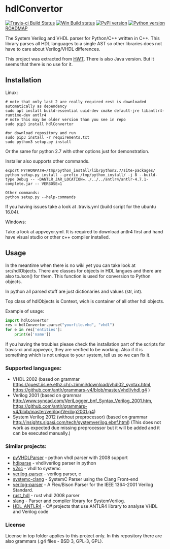 # hdlConvertor
[![Travis-ci Build Status](https://travis-ci.org/Nic30/hdlConvertor.png?branch=master)](https://travis-ci.org/Nic30/hdlConvertor)
[![Win Build status](https://ci.appveyor.com/api/projects/status/e3cvi3ig5y4vni7e?svg=true)](https://ci.appveyor.com/project/nic30/hdlconvertor)
[![PyPI version](https://badge.fury.io/py/hdlConvertor.svg)](http://badge.fury.io/py/hdlConvertor)
[![Python version](https://img.shields.io/pypi/pyversions/hdlConvertor.svg)](https://img.shields.io/pypi/pyversions/hdlConvertor.svg)
[ROADMAP](https://drive.google.com/file/d/1zyegLIf7VaBRyb-ED5vgOMmHzW4SRZLp/view?usp=sharing)


The System Verilog and VHDL parser for Python/C++ written in C++. This library parses all HDL languages to a single AST so other libraries does not have to care about Verilog/VHDL differences. 

This project was extracted from [HWT](https://github.com/Nic30/hwt).
There is also Java version. But it seems that there is no use for it.


## Installation
Linux:
```
# note that only last 2 are really required rest is downloaded automatically as dependency
sudo apt install build-essential uuid-dev cmake default-jre libantlr4-runtime-dev antlr4
# note this may be older version than you see in repo
sudo pip3 install hdlConvertor

#or download repository and run
sudo pip3 install -r requirements.txt
sudo python3 setup.py install
```
Or the same for python 2.7 with other options just for demonstration.

Installer also supports other commands.
```
export PYTHONPATH=/tmp/python_install/lib/python2.7/site-packages/
python setup.py install --prefix /tmp/python_install/ -j 8 --build-type Debug -- -DANTLR_JAR_LOCATION=../../../antlr4/antlr-4.7.1-complete.jar -- VERBOSE=1

Other commands:
python setup.py --help-commands
```

If you having issues take a look at .travis.yml (build script for the ubuntu 16.04).

Windows:

Take a look at appveyor.yml. It is required to download antlr4 first and hand have visual studio or other c++ compiler installed.



## Usage
In the meantime when there is no wiki yet you can take look at src/hdlObjects.
There are classes for objects in HDL langues and there are also toJson() for them.
This function is used for conversion to Python objects.

In python all parsed stuff are just dictionaries and values (str, int).

Top class of hdlObjects is Context, wich is container of all other hdl objects.


Example of usage:
```python
import hdlConvertor
res = hdlConvertor.parse("yourfile.vhd", "vhdl")
for e in res['entities']:
    print(e['name'])

```

If you having the troubles please check the installation part of the scripts for travis-ci and appveyor, they are verified to be working.
Also if it is something which is not unique to your system, tell us so we can fix it.


### Supported languages:

* VHDL 2002 (based on grammar https://guest.iis.ee.ethz.ch/~zimmi/download/vhdl02_syntax.html, https://github.com/antlr/grammars-v4/blob/master/vhdl/vhdl.g4 )
* Verilog 2001 (based on grammar http://www.syncad.com/VeriLogger_bnf_Syntax_Verilog_2001.htm, https://github.com/antlr/grammars-v4/blob/master/verilog/Verilog2001.g4)
* System Verilog 2012 (without preprocessor) (based on grammar http://insights.sigasi.com/tech/systemverilog.ebnf.html) (This does not work as expected due missing preprocessor but it will be added and it can be executed manually.)


### Similar projects:

* [pyVHDLParser](https://github.com/Paebbels/pyVHDLParser) - python vhdl parser with 2008 support
* [hdlparse](https://github.com/kevinpt/hdlparse/) - vhdl/verilog parser in python 
* [v2sc](https://github.com/denisgav/v2sc) - vhdl to systemc
* [verilog-parser](https://github.com/ben-marshall/verilog-parser) - verilog parser, c 
* [systemc-clang](https://github.com/anikau31/systemc-clang) - SystemC Parser using the Clang Front-end
* [verilog-parser](https://github.com/ben-marshall/verilog-parser) - A Flex/Bison Parser for the IEEE 1364-2001 Verilog Standard.
* [rust_hdl](https://github.com/kraigher/rust_hdl) - rust vhdl 2008 parser
* [slang](https://github.com/MikePopoloski/slang) - Parser and compiler library for SystemVerilog.
* [HDL_ANTLR4](https://github.com/denisgav/HDL_ANTLR4) - C# projects that use ANTLR4 library to analyse VHDL and Verilog code 


### License

License in top folder applies to this project only.
In this repository there are also grammars (.g4 files - BSD 3, GPL-3, GPL).

